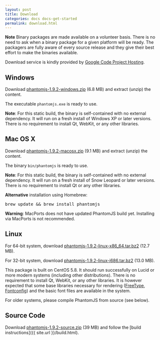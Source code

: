 ```yaml
---
layout: post
title: Download
categories: docs docs-get-started
permalink: download.html
---
```


**Note** Binary packages are made available on a volunteer basis. There is no need to
ask when a binary package for a given platform will be ready. The packagers are fully aware of every source release and they give their best effort to make the binaries available.

Download service is kindly provided by [Google Code Project Hosting](http://code.google.com/p/phantomjs/downloads/).

## Windows

Download [phantomjs-1.9.2-windows.zip](https://phantomjs.googlecode.com/files/phantomjs-1.9.2-windows.zip) (6.8 MB) and extract (unzip) the content.

The executable `phantomjs.exe` is ready to use.

**Note**: For this static build, the binary is self-contained with no external dependency. It will run on a fresh install of Windows XP or later versions. There is no requirement to install Qt, WebKit, or any other libraries.

## Mac OS X

Download [phantomjs-1.9.2-macosx.zip](https://phantomjs.googlecode.com/files/phantomjs-1.9.2-macosx.zip) (9.1 MB) and extract (unzip) the content.

The binary `bin/phantomjs` is ready to use.

**Note**: For this static build, the binary is self-contained with no external dependency. It will run on a fresh install of Snow Leopard or later versions. There is no requirement to install Qt or any other libraries.

**Alternative** installation using Homebrew:

<pre>brew update &amp;&amp; brew install phantomjs</pre>

**Warning**: MacPorts does not have updated PhantomJS build yet. Installing via MacPorts is not recommended.

## Linux

For 64-bit system, download [phantomjs-1.9.2-linux-x86_64.tar.bz2](https://phantomjs.googlecode.com/files/phantomjs-1.9.2-linux-x86_64.tar.bz2) (12.7 MB).

For 32-bit system, download [phantomjs-1.9.2-linux-i686.tar.bz2](https://phantomjs.googlecode.com/files/phantomjs-1.9.2-linux-i686.tar.bz2) (13.0 MB).

This package is built on CentOS 5.8. It should run successfully on Lucid or more modern systems (including other distributions). There is no requirement to install Qt, WebKit, or any other libraries. It is however expected that some base libraries necessary for rendering ([FreeType](http://www.freetype.org/), [Fontconfig](http://www.freedesktop.org/wiki/Software/fontconfig)) and the basic font files are available in the system.

For older systems, please compile PhantomJS from source (see below).

## Source Code

Download [phantomjs-1.9.2-source.zip](https://phantomjs.googlecode.com/files/phantomjs-1.9.2-source.zip) (39 MB) and follow the [build instructions]({{ site.url }}/build.html).
